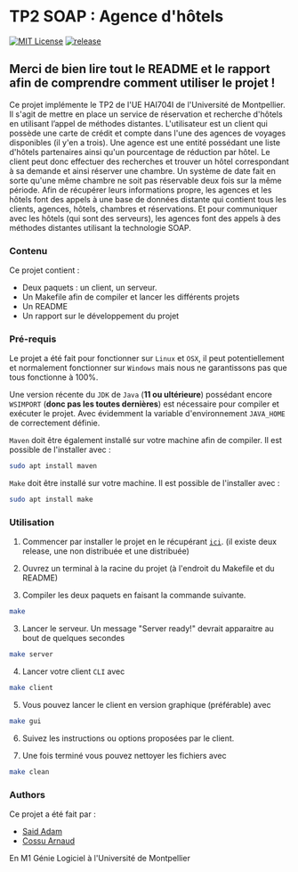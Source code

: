 # TP2 SOAP : Agence d'hôtels

[![MIT License](https://img.shields.io/github/license/Gaiko19/HAI704I-SOAP)](https://img.shields.io/github/license/Gaiko19/HAI704I-SOAP/)
[![release](https://img.shields.io/github/v/release/Gaiko19/HAI704I-SOAP)](https://github.com/Gaiko19/HAI704I-SOAP/releases/tag/v1.0)

## Merci de bien lire tout le README et le rapport afin de comprendre comment utiliser le projet !

Ce projet implémente le TP2 de l'UE HAI704I de l'Université de Montpellier. Il s'agit de mettre en place un service de réservation et recherche d'hôtels en utilisant l’appel de méthodes distantes.
L'utilisateur est un client qui possède une carte de crédit et compte dans l'une des agences de voyages disponibles (il y'en a trois). Une agence est une entité possédant une liste d'hôtels partenaires ainsi qu'un pourcentage de réduction par hôtel. Le client peut donc effectuer des recherches et trouver un hôtel correspondant à sa demande et ainsi réserver une chambre.
Un système de date fait en sorte qu'une même chambre ne soit pas réservable deux fois sur la même période.
Afin de récupérer leurs informations propre, les agences et les hôtels font des appels à une base de données distante qui contient tous les clients, agences, hôtels, chambres et réservations.
Et pour communiquer avec les hôtels (qui sont des serveurs), les agences font des appels à des méthodes distantes utilisant la technologie SOAP.

### Contenu

Ce projet contient :
- Deux paquets : un client, un serveur.
- Un Makefile afin de compiler et lancer les différents projets
- Un README
- Un rapport sur le développement du projet

### Pré-requis

Le projet a été fait pour fonctionner sur `Linux` et `OSX`, il peut potentiellement et normalement fonctionner sur `Windows` mais nous ne garantissons pas que tous fonctionne à 100%.

Une version récente du `JDK` de `Java` (**11 ou ultérieure**) possédant encore `WSIMPORT` (**donc pas les toutes dernières**) est nécessaire pour compiler et exécuter le projet. Avec évidemment la variable d'environnement `JAVA_HOME` de correctement définie.

`Maven` doit être également installé sur votre machine afin de compiler. Il est possible de l'installer avec :
```bash
sudo apt install maven
```

`Make` doit être installé sur votre machine. Il est possible de l'installer avec :
```bash
sudo apt install make
```

### Utilisation

1. Commencer par installer le projet en le récupérant [`ici`](https://github.com/Gaiko19/HAI704I-SOAP/releases).
(il existe deux release, une non distribuée et une distribuée)
2. Ouvrez un terminal à la racine du projet (à l'endroit du Makefile et du README)

3. Compiler les deux paquets en faisant la commande suivante.
```bash
make
```

3. Lancer le serveur. Un message "Server ready!" devrait apparaitre au bout de quelques secondes
```bash
make server
```

4. Lancer votre client `CLI` avec
```bash
make client
```

5. Vous pouvez lancer le client en version graphique (préférable) avec
```bash
make gui
```

6. Suivez les instructions ou options proposées par le client.

7. Une fois terminé vous pouvez nettoyer les fichiers avec
```bash
make clean
```

### Authors

Ce projet a été fait par :

- [Said Adam](https://github.com/gaiko19)
- [Cossu Arnaud](https://github.com/ArnaudCs)

En M1 Génie Logiciel à l'Université de Montpellier

